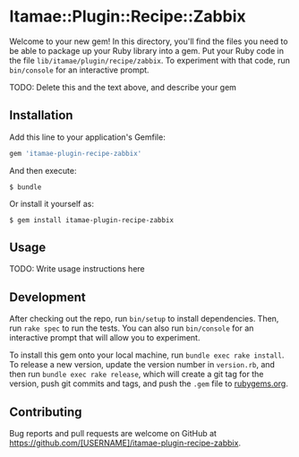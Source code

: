 # Itamae::Plugin::Recipe::Zabbix

Welcome to your new gem! In this directory, you'll find the files you need to be able to package up your Ruby library into a gem. Put your Ruby code in the file `lib/itamae/plugin/recipe/zabbix`. To experiment with that code, run `bin/console` for an interactive prompt.

TODO: Delete this and the text above, and describe your gem

## Installation

Add this line to your application's Gemfile:

```ruby
gem 'itamae-plugin-recipe-zabbix'
```

And then execute:

    $ bundle

Or install it yourself as:

    $ gem install itamae-plugin-recipe-zabbix

## Usage

TODO: Write usage instructions here

## Development

After checking out the repo, run `bin/setup` to install dependencies. Then, run `rake spec` to run the tests. You can also run `bin/console` for an interactive prompt that will allow you to experiment.

To install this gem onto your local machine, run `bundle exec rake install`. To release a new version, update the version number in `version.rb`, and then run `bundle exec rake release`, which will create a git tag for the version, push git commits and tags, and push the `.gem` file to [rubygems.org](https://rubygems.org).

## Contributing

Bug reports and pull requests are welcome on GitHub at https://github.com/[USERNAME]/itamae-plugin-recipe-zabbix.

